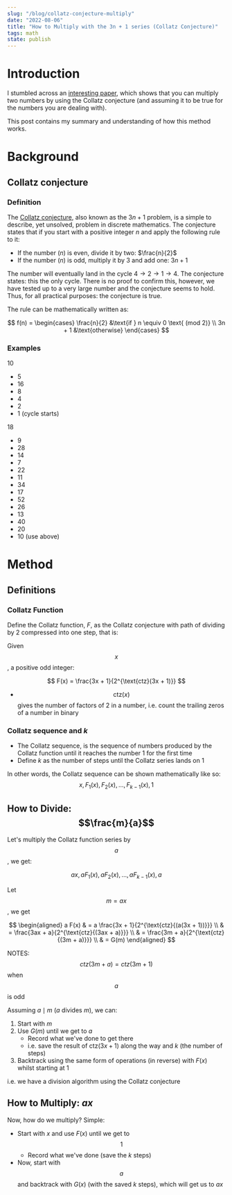 ```yaml
---
slug: "/blog/collatz-conjecture-multiply"
date: "2022-08-06"
title: "How to Multiply with the 3n + 1 series (Collatz Conjecture)"
tags: math
state: publish
---
```


# Introduction

I stumbled across an [interesting paper](https://link.springer.com/article/10.1007/s00224-020-09986-5), which shows that you can multiply two numbers by using the Collatz conjecture (and assuming it to be true for the numbers you are dealing with).

This post contains my summary and understanding of how this method works.

# Background

## Collatz conjecture
### Definition
The [Collatz conjecture](https://en.wikipedia.org/wiki/Collatz_conjecture), also known as the $3n + 1$ problem, is a simple to describe, yet unsolved, problem in discrete mathematics. The conjecture states that if you start with a positive integer $n$ and apply the following rule to it:

- If the number ($n$) is even, divide it by two: $\frac{n}{2}$
- If the number ($n$) is odd, multiply it by 3 and add one: $3n + 1$

The number will eventually land in the cycle $4 \rightarrow 2 \rightarrow 1 \rightarrow 4$. The conjecture states: this the only cycle. There is no proof to confirm this, however, we have tested up to a very large number and the conjecture seems to hold. Thus, for all practical purposes: the conjecture is true.

The rule can be mathematically written as:

$$
f(n) = 
\begin{cases}
    \frac{n}{2} &\text{if } n \equiv 0 \text{ (mod 2)} \\
    3n + 1 &\text{otherwise}
\end{cases}
$$

### Examples

$10$
- $5$
- $16$
- $8$
- $4$
- $2$
- $1$ (cycle starts)


$18$
- $9$
- $28$
- $14$
- $7$
- $22$
- $11$
- $34$
- $17$
- $52$
- $26$
- $13$
- $40$
- $20$
- $10$ (use above)

# Method

## Definitions

### Collatz Function
Define the Collatz function, $F$, as the Collatz conjecture with path of dividing by 2 compressed into one step, that is:

Given $$x$$, a positive odd integer:

$$
    F(x) = \frac{3x + 1}{2^{\text{ctz}(3x + 1)}}
$$

- $$\text{ctz}(x)$$ gives the number of factors of 2 in a number, i.e. count the
  trailing zeros of a number in binary

### Collatz sequence and $k$

- The Collatz sequence, is the sequence of numbers produced by the Collatz
  function until it reaches the number $1$ for the first time
- Define $k$ as the number of steps until the Collatz series lands on $1$

In other words, the Collatz sequence can be shown mathematically like so:
$$
    x, F_1(x), F_2(x), ..., F_{k-1}(x), 1
$$

## How to Divide: $$\frac{m}{a}$$

Let's multiply the Collatz function series by $$a$$, we get:

$$
    ax, aF_1(x), aF_2(x), ..., aF_{k-1}(x), a
$$

Let $$m = ax$$, we get

$$
    \begin{aligned}
    a F(x) & = a \frac{3x + 1}{2^{\text{ctz}{(a(3x + 1))}}} \\
           & = \frac{3ax + a}{2^{\text{ctz}{(3ax + a)}}} \\
           & = \frac{3m + a}{2^{\text{ctz}{(3m + a)}}} \\
           & = G(m)
    \end{aligned}
$$

NOTES: $$ctz(3m+a) = ctz(3m+1)$$ when $$a$$ is odd


Assuming $a \mid m$ ($a$ divides $m$), we can:

1. Start with $m$
2. Use $G(m)$ until we get to $a$
    - Record what we've done to get there
    - i.e. save the result of $\text{ctz}(3x + 1)$ along the way and $k$
      (the number of steps)
4. Backtrack using the same form of operations (in reverse) with $F(x)$ whilst
   starting at $1$

i.e. we have a division algorithm using the Collatz conjecture

## How to Multiply: $ax$

Now, how do we multiply? Simple: 

- Start with $x$ and use $F(x)$ until we get to $$1$$
    - Record what we've done (save the $k$ steps)
- Now, start with $$a$$ and backtrack with $G(x)$ (with the saved $k$ steps),
  which will get us to $ax$
